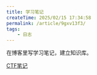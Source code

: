 ```yaml
---
title: 学习笔记
createTime: 2025/02/15 17:34:58
permalink: /article/9gxv13f3/
tags:
    - 日志
---
```

在博客里写学习笔记，建立知识库。

[CTF笔记](https://blog.izhr.top/ctf)
